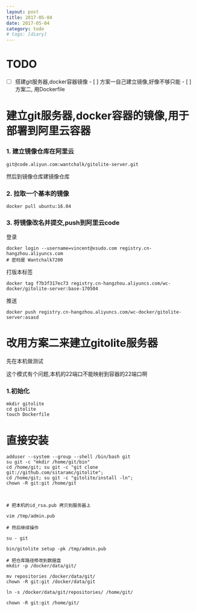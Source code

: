 ```yaml
---
layout: post
title: 2017-05-04
date: 2017-05-04
category: todo
# tags: [diary]
---
```


# TODO

* [ ] 搭建git服务器,docker容器镜像
        - [ ] 方案一自己建立镜像,好像不够只能
        - [ ] 方案二, 用Dockerfile





# 建立git服务器,docker容器的镜像,用于部署到阿里云容器



### 1. 建立镜像仓库在阿里云

```
git@code.aliyun.com:wantchalk/gitolite-server.git
```

然后到镜像仓库建镜像仓库

### 2. 拉取一个基本的镜像


```
docker pull ubuntu:16.04
```

### 3. 将镜像改名并提交,push到阿里云code


登录

```
docker login --username=vincent@xsudo.com registry.cn-hangzhou.aliyuncs.com
# 密码是 Wantchalk7200
```

打版本标签
```
docker tag f7b3f317ec73 registry.cn-hangzhou.aliyuncs.com/wc-docker/gitolite-server:base-170504
```

推送

```
docker push registry.cn-hangzhou.aliyuncs.com/wc-docker/gitolite-server:asasd
```



# 改用方案二来建立gitolite服务器

先在本机做测试

这个模式有个问题,本机的22端口不能映射到容器的22端口啊


### 1.初始化


```
mkdir gitolite
cd gitolite 
touch Dockerfile
```




# 直接安装


```
adduser --system --group --shell /bin/bash git
su git -c "mkdir /home/git/bin"
cd /home/git; su git -c "git clone git://github.com/sitaramc/gitolite";
cd /home/git; su git -c "gitolite/install -ln";
chown -R git:git /home/git



# 把本机的id_rsa.pub 拷贝到服务器上

vim /tmp/admin.pub

# 然后继续操作

su - git

bin/gitolite setup -pk /tmp/admin.pub

# 把仓库路径修改到数据盘
mkdir -p /docker/data/git/

mv repositories /docker/data/git/
chown -R git:git /docker/data/git

ln -s /docker/data/git/repositories/ /home/git/

chown -R git:git /home/git/
```








